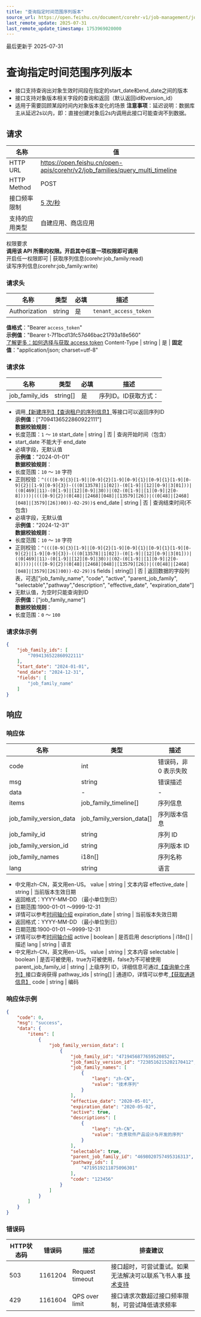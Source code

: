 ```yaml
---
title: "查询指定时间范围序列版本"
source_url: https://open.feishu.cn/document/corehr-v1/job-management/job_family/query_multi_timeline
last_remote_update: 2025-07-31
last_remote_update_timestamp: 1753969020000
---
```

最后更新于 2025-07-31

# 查询指定时间范围序列版本

- 接口支持查询出对象生效时间段在指定的start_date和end_date之间的版本
- 接口支持对象版本相关字段的查询和返回（默认返回id和version_id）
- 适用于需要回顾某段时间内对象版本变化的场景
**注意事项**：延迟说明：数据库主从延迟2s以内，即：直接创建对象后2s内调用此接口可能查询不到数据。

## 请求
名称 | 值
---|---
HTTP URL | https://open.feishu.cn/open-apis/corehr/v2/job_families/query_multi_timeline
HTTP Method | POST
接口频率限制 | [5 次/秒](https://open.feishu.cn/document/ukTMukTMukTM/uUzN04SN3QjL1cDN)
支持的应用类型 | 自建应用、商店应用
权限要求  
            **调用该 API 所需的权限。开启其中任意一项权限即可调用**  
            开启任一权限即可 | 获取序列信息(corehr:job_family:read)  
            读写序列信息(corehr:job_family:write)

### 请求头

名称 | 类型 | 必填 | 描述
--- | --- | --- | ---
Authorization | string | 是 | `tenant_access_token`  
**值格式**："Bearer `access_token`"  
**示例值**："Bearer t-7f1bcd13fc57d46bac21793a18e560"  
[了解更多：如何选择与获取 access token](https://open.feishu.cn/document/uAjLw4CM/ugTN1YjL4UTN24CO1UjN/trouble-shooting/how-to-choose-which-type-of-token-to-use)
Content-Type | string | 是 | **固定值**："application/json; charset=utf-8"

### 请求体

名称 | 类型 | 必填 | 描述
--- | --- | --- | ---
job_family_ids | string\[\] | 是 | 序列ID。ID获取方式：  
- 调用[【新建序列】](https://open.feishu.cn/document/uAjLw4CM/ukTMukTMukTM/reference/corehr-v1/job_family/create)[【查询租户的序列信息】](https://open.feishu.cn/document/uAjLw4CM/ukTMukTMukTM/reference/corehr-v1/job_family/list)等接口可以返回序列ID  
**示例值**：["7094136522860922111"]  
**数据校验规则**：  
- 长度范围：`1` ～ `10`
start_date | string | 否 | 查询开始时间（包含）  
- start_date 不能大于 end_date  
- 必填字段，无默认值  
**示例值**："2024-01-01"  
**数据校验规则**：  
- 长度范围：`10` ～ `10` 字符  
- 正则校验：`^((([0-9]{3}[1-9]|[0-9]{2}[1-9][0-9]{1}|[0-9]{1}[1-9][0-9]{2}|[1-9][0-9]{3})-(((0[13578]|1[02])-(0[1-9]|[12][0-9]|3[01]))|((0[469]|11)-(0[1-9]|[12][0-9]|30))|(02-(0[1-9]|[1][0-9]|2[0-8]))))|((([0-9]{2})(0[48]|[2468][048]|[13579][26])|((0[48]|[2468][048]|[3579][26])00))-02-29))$`
end_date | string | 否 | 查询结束时间(不包含)  
- 必填字段，无默认值  
**示例值**："2024-12-31"  
**数据校验规则**：  
- 长度范围：`10` ～ `10` 字符  
- 正则校验：`^((([0-9]{3}[1-9]|[0-9]{2}[1-9][0-9]{1}|[0-9]{1}[1-9][0-9]{2}|[1-9][0-9]{3})-(((0[13578]|1[02])-(0[1-9]|[12][0-9]|3[01]))|((0[469]|11)-(0[1-9]|[12][0-9]|30))|(02-(0[1-9]|[1][0-9]|2[0-8]))))|((([0-9]{2})(0[48]|[2468][048]|[13579][26])|((0[48]|[2468][048]|[3579][26])00))-02-29))$`
fields | string\[\] | 否 | 返回数据的字段列表，可选["job_family_name", "code", "active",  "parent_job_family", "selectable","pathway","description",  "effective_date", "expiration_date"]  
- 无默认值，为空时只能查询到ID  
**示例值**：["job_family_name"]  
**数据校验规则**：  
- 长度范围：`0` ～ `100`

### 请求体示例
```json
{
    "job_family_ids": [
        "7094136522860922111"
    ],
    "start_date": "2024-01-01",
    "end_date": "2024-12-31",
    "fields": [
        "job_family_name"
    ]
}
```

## 响应

### 响应体

名称 | 类型 | 描述
--- | --- | ---
code | int | 错误码，非 0 表示失败
msg | string | 错误描述
data | \- | \-
items | job_family_timeline\[\] | 序列信息
job_family_version_data | job_family_version_data\[\] | 序列版本信息
job_family_id | string | 序列 ID
job_family_version_id | string | 序列版本 ID
job_family_names | i18n\[\] | 序列名称
lang | string | 语言  
- 中文用zh-CN，英文用en-US。
value | string | 文本内容
effective_date | string | 当前版本生效日期  
- 返回格式：YYYY-MM-DD （最小单位到日）  
- 日期范围:1900-01-01 ～9999-12-31   
- 详情可以参考[时间轴介绍](https://open.feishu.cn/document/uAjLw4CM/ukTMukTMukTM/reference/corehr-v1/about-timeline-version)
expiration_date | string | 当前版本失效日期  
- 返回格式：YYYY-MM-DD （最小单位到日）  
- 日期范围:1900-01-01 ～9999-12-31   
- 详情可以参考[时间轴介绍](https://open.feishu.cn/document/uAjLw4CM/ukTMukTMukTM/reference/corehr-v1/about-timeline-version)
active | boolean | 是否启用
descriptions | i18n\[\] | 描述
lang | string | 语言  
- 中文用zh-CN，英文用en-US。
value | string | 文本内容
selectable | boolean | 是否可被使用，true为可被使用，false为不可被使用
parent_job_family_id | string | 上级序列 ID，详细信息可通过[【查询单个序列】](/uAjLw4CM/ukTMukTMukTM/reference/corehr-v1/job_family/get)接口查询获得
pathway_ids | string\[\] | 通道ID，详情可以参考[【获取通道信息】](https://open.feishu.cn/document/uAjLw4CM/ukTMukTMukTM/corehr-v2/pathway/batch_get)
code | string | 编码

### 响应体示例
```json
{
    "code": 0,
    "msg": "success",
    "data": {
        "items": [
            {
                "job_family_version_data": [
                    {
                        "job_family_id": "4719456877659520852",
                        "job_family_version_id": "7238516215202170412",
                        "job_family_names": [
                            {
                                "lang": "zh-CN",
                                "value": "技术序列"
                            }
                        ],
                        "effective_date": "2020-05-01",
                        "expiration_date": "2020-05-02",
                        "active": true,
                        "descriptions": [
                            {
                                "lang": "zh-CN",
                                "value": "负责软件产品设计与开发的序列"
                            }
                        ],
                        "selectable": true,
                        "parent_job_family_id": "4698020757495316313",
                        "pathway_ids": [
                            "4719519211875096301"
                        ],
                        "code": "123456"
                    }
                ]
            }
        ]
    }
}
```

### 错误码

HTTP状态码 | 错误码 | 描述 | 排查建议
--- | --- | --- | ---
503 | 1161204 | Request timeout | 接口超时，可尝试重试。如果无法解决可以联系飞书人事 [技术支持](https://applink.feishu.cn/TLJpeNdW)
429 | 1161604 | QPS over limit | 接口请求次数超过接口频率限制，可尝试降低请求频率
